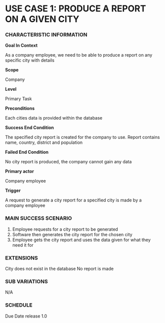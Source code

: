 # USE CASE 1: PRODUCE A REPORT ON A GIVEN CITY

### CHARACTERISTIC INFORMATION

**Goal In Context**

As a company employee, we need to be able to produce a report on any specific city with details

**Scope**

Company

**Level**

Primary Task

**Preconditions**

Each cities data is provided within the database

**Success End Condition**

The specified city report is created for the company to use. Report contains name, country, district and population

**Failed End Condition**

No city report is produced, the company cannot gain any data

**Primary actor**

Company employee

**Trigger**

A request to generate a city report for a specified city is made by a company employee

### MAIN SUCCESS SCENARIO
1. Employee requests for a city report to be generated
2. Software then generates the city report for the chosen city
3. Employee gets the city report and uses the data given for what they need it for

### EXTENSIONS

City does not exist in the database
No report is made

### SUB VARIATIONS

N/A

### SCHEDULE

Due Date release 1.0